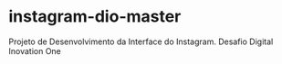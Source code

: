 # instagram-dio-master
Projeto de Desenvolvimento da Interface do Instagram.
Desafio Digital Inovation One
